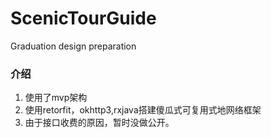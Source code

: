 # ScenicTourGuide
Graduation design preparation
### 介绍
1. 使用了mvp架构
2. 使用retorfit，okhttp3,rxjava搭建傻瓜式可复用式地网络框架
3. 由于接口收费的原因，暂时没做公开。
